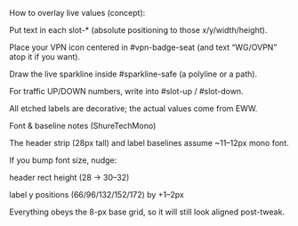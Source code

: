 How to overlay live values (concept):

Put text in each slot-* (absolute positioning to those x/y/width/height).

Place your VPN icon centered in #vpn-badge-seat (and text “WG/OVPN” atop it if you want).

Draw the live sparkline inside #sparkline-safe (a polyline or a path).

For traffic UP/DOWN numbers, write into #slot-up / #slot-down.

All etched labels are decorative; the actual values come from EWW.

Font & baseline notes (ShureTechMono)

The header strip (28px tall) and label baselines assume ~11–12px mono font.

If you bump font size, nudge:

header rect height (28 → 30–32)

label y positions (66/96/132/152/172) by +1–2px

Everything obeys the 8-px base grid, so it will still look aligned post-tweak.